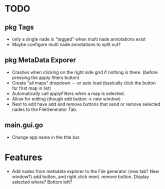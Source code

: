 # TODO

## pkg Tags

- only a single nade is "tagged" when multi nade annotations exist
- Maybe configure multi nade annotations to split out?

## pkg MetaData Exporer

- Crashes when clicking on the right side grid if nothing is there. (before pressing the apply filters button)
- Create "all maps" dropdown
-- or auto load (basically click the button for first map in list)
- Automatically call applyFilters when a map is selected.
- Allow for editing (though edit button -> new window)
- Next to edit have add and remove buttons that send or remove selected nades to the FileGenerator Tab.


## main.gui.go

- Change app name in the title bar.

# Features

- Add nades from metadata explorer to the File generator (new tab? New window?) add button, and right click ment. remove button. Display selected where? Bottom left?
